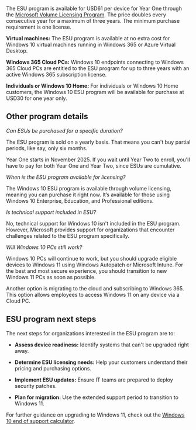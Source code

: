 The ESU program is available for USD61 per device for Year One through the [Microsoft Volume Licensing Program](https://www.microsoft.com/licensing). The price doubles every consecutive year for a maximum of three years. The minimum purchase requirement is one license.

**Virtual machines:** The ESU program is available at no extra cost for Windows 10 virtual machines running in Windows 365 or Azure Virtual Desktop.

**Windows 365 Cloud PCs:** Windows 10 endpoints connecting to Windows 365 Cloud PCs are entitled to the ESU program for up to three years with an active Windows 365 subscription license.

**Individuals or Windows 10 Home:** For individuals or Windows 10 Home customers, the Windows 10 ESU program will be available for purchase at USD30 for one year only.

## Other program details

*Can ESUs be purchased for a specific duration?*

The ESU program is sold on a yearly basis. That means you can't buy partial periods, like say, only six months.

Year One starts in November 2025. If you wait until Year Two to enroll, you'll have to pay for both Year One and Year Two, since ESUs are cumulative.

*When is the ESU program available for licensing?*

The Windows 10 ESU program is available through volume licensing, meaning you can purchase it right now. It’s available for those using Windows 10 Enterprise, Education, and Professional editions.

*Is technical support included in ESU?*

No, technical support for Windows 10 isn't included in the ESU program. However, Microsoft provides support for organizations that encounter challenges related to the ESU program specifically.

*Will Windows 10 PCs still work?*

Windows 10 PCs will continue to work, but you should upgrade eligible devices to Windows 11 using Windows Autopatch or Microsoft Intune. For the best and most secure experience, you should transition to new Windows 11 PCs as soon as possible.

Another option is migrating to the cloud and subscribing to Windows 365. This option allows employees to access Windows 11 on any device via a Cloud PC.

## ESU program next steps

The next steps for organizations interested in the ESU program are to:

- **Assess device readiness:** Identify systems that can't be upgraded right away.

- **Determine ESU licensing needs:** Help your customers understand their pricing and purchasing options.

- **Implement ESU updates:** Ensure IT teams are prepared to deploy security patches.

- **Plan for migration:** Use the extended support period to transition to Windows 11.

For further guidance on upgrading to Windows 11, check out the [Windows 10 end of support calculator](https://expertzone.microsoft.com/story/course:2700304).